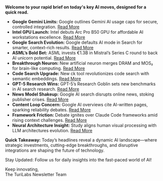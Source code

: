 **Welcome to your rapid brief on today's key AI moves, designed for a quick read.**

- **Google Gemini Limits:** Google outlines Gemini AI usage caps for secure, controlled integration. [Read More](https://www.theverge.com/news/773496/google-gemini-usage-limits)
- **Intel GPU Launch:** Intel debuts Arc Pro B50 GPU for affordable AI workstations excellence. [Read More](https://www.guru3d.com/story/intel-arc-pro-b50-gpu-launched-at-for-compact-workstations/)
- **Google Search Evolution:** Google defaults AI mode in Search for smarter, context-rich results. [Read More](https://www.seroundtable.com/google-ai-mode-default-40067.html)
- **ASML’s Bold Bet:** ASML invests €1.3B in Mistral’s Series C round to back AI unicorn potential. [Read More](https://www.reuters.com/world/europe/asml-becomes-mistral-ais-top-shareholder-after-leading-latest-funding-round-2025-09-07/)
- **Breakthrough Neuron:** New artificial neuron merges DRAM and MOS₂ for brain-like computing. [Read More](https://techxplore.com/news/2025-08-artificial-neuron-merges-dram-mos.html)
- **Code Search Upgrade:** New ck tool revolutionizes code search with semantic embeddings. [Read More](https://github.com/BeaconBay/ck)
- **GPT-5 Research Wins:** GPT-5’s Research Goblin sets new benchmarks in AI search research. [Read More](https://simonwillison.net/2025/Sep/6/research-goblin/)
- **News Model Shakeup:** Google AI search disrupts online news, stoking publisher crises. [Read More](https://www.theguardian.com/media/2025/sep/06/existential-crisis-google-use-ai-search-upended-web-publishers-models)
- **Content Loop Concern:** Google AI overviews cite AI-written pages, sparking reliability debates. [Read More](https://www.theregister.com/2025/09/07/googles_ai_cites_written_by_ai/)
- **Framework Friction:** Debate ignites over Claude Code frameworks amid rising context challenges. [Read More](https://shmck.substack.com/p/claude-code-framework-wars)
- **Neural Architecture Insight:** Study aligns human visual processing with LLM architectures evolution. [Read More](https://www.nature.com/articles/s42256-025-01072-0)

**Quick Takeaway:** Today’s headlines reveal a dynamic AI landscape—where strategic investments, cutting-edge breakthroughs, and disruptive integrations are shaping the future of technology.

Stay Updated: Follow us for daily insights into the fast-paced world of AI! 

Keep innovating,  
The TuriLabs Newsletter Team